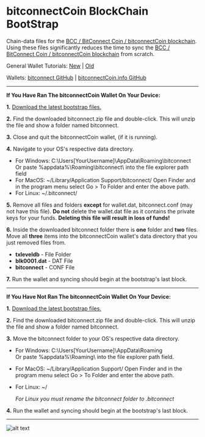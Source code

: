 # bitconnectCoin BlockChain BootStrap

Chain-data files for the [BCC / BitConnect Coin / bitconnectCoin blockchain](https://chainz.cryptoid.info/bcc "BCC BlockChain"). Using these files significantly reduces the time to sync the [BCC / BitConnect Coin / bitconnectCoin blockchain](https://chainz.cryptoid.info/bcc "BCC BlockChain") from scratch.

General Wallet Tutorials: [New](https://youtu.be/RTieeNXGNrE "New Wallet Tutorial") | [Old](https://youtu.be/OFPNmYAQYdw "Old Wallet Tutorial")

Wallets:
[bitconnect GitHub](https://github.com/bitconnectcoin/bitconnectcoin/tree/master/setup "bitconnect GitHub") | [bitconnectCoin.info GitHub](https://github.com/bitconnectcoininfo/bitconnectcoin/releases "bitconnectCoin.info GitHub")

---

**If You Have Ran The bitconnectCoin Wallet On Your Device:**

**1.** [Download the latest bootstrap files.](https://github.com/bitconnectCore/bitconnectCoin-blockchain-bootstrap/releases "The Latest BCC Bootstrap Files Release")

**2.** Find the downloaded bitconnect.zip file and double-click. This will unzip the file and show a folder named bitconnect.

**3.** Close and quit the bitconnectCoin wallet, (if it is running).

**4.** Navigate to your OS's respective data directory.

* For Windows: C:\Users\[YourUsername]\AppData\Roaming\bitconnect\
Or paste %appdata%\Roaming\bitconnect\ into the file explorer path field
* For MacOS: ~/Library/Application Support/bitconnect/
Open Finder and in the program menu select Go > To Folder and enter the above path.
* For Linux: ~/.bitconnect/

**5.** Remove all files and folders **except** for wallet.dat, bitconnect.conf (may not have this file).
**Do not** delete the wallet.dat file as it contains the private keys for your funds. **Deleting this file will result in loss of funds!**

**6.** Inside the downloaded bitconnect folder there is **one** folder and **two** files. Move all **three** items into the bitconnectCoin wallet's data directory that you just removed files from.
* **txleveldb**   - File Folder
* **blk0001.dat** - DAT File
* **bitconnect**  - CONF File

**7.** Run the wallet and syncing should begin at the bootstrap's last block.

---

**If You Have Not Ran The bitconnectCoin Wallet On Your Device:**

**1.** [Download the latest bootstrap files.](https://github.com/bitconnectCore/bitconnectCoin-blockchain-bootstrap/releases "The Latest BCC Bootstrap Files Release")

**2.** Find the downloaded bitconnect.zip file and double-click. This will unzip the file and show a folder named bitconnect.

**3.** Move the bitconnect folder to your OS's respective data directory.

* For Windows: C:\Users\[YourUsername]\AppData\Roaming\
Or paste %appdata%\Roaming\ into the file explorer path field.
* For MacOS: ~/Library/Application Support/
Open Finder and in the program menu select Go > To Folder and enter the above path.
* For Linux: ~/
     
    *For Linux you must rename the bitconnect folder to .bitconnect*

**4.** Run the wallet and syncing should begin at the bootstrap's last block.

---

![alt text](https://static.wixstatic.com/media/28f073_4f483842f4bd4586ab222d2764cfca17~mv2.png/v1/fill/w_1046,h_1042/Waves.PNG.png "Coming In Waves")
